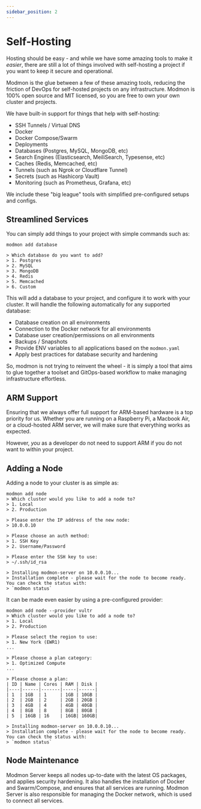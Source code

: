 ```yaml
---
sidebar_position: 2
---
```


# Self-Hosting

Hosting should be easy - and while we have some amazing tools to make it *easier*, there are still a lot of things involved with self-hosting a project if you want to keep it secure and operational.

Modmon is the glue between a few of these amazing tools, reducing the friction of DevOps for self-hosted projects on any infrastructure. Modmon is 100% open source and MIT licensed, so you are free to own your own cluster and projects.

We have built-in support for things that help with self-hosting:

- SSH Tunnels / Virtual DNS
- Docker
- Docker Compose/Swarm
- Deployments
- Databases (Postgres, MySQL, MongoDB, etc)
- Search Engines (Elasticsearch, MeiliSearch, Typesense, etc)
- Caches (Redis, Memcached, etc)
- Tunnels (such as Ngrok or Cloudflare Tunnel)
- Secrets (such as Hashicorp Vault)
- Monitoring (such as Prometheus, Grafana, etc)

We include these "big league" tools with simplified pre-configured setups and configs.

## Streamlined Services

You can simply add things to your project with simple commands such as:

```shell
modmon add database

> Which database do you want to add?
> 1. Postgres
> 2. MySQL
> 3. MongoDB
> 4. Redis
> 5. Memcached
> 6. Custom
```

This will add a database to your project, and configure it to work with your cluster. It will handle the following automatically for any supported database:

- Database creation on all environments
- Connection to the Docker network for all environments
- Database user creation/permissions on all environments
- Backups / Snapshots
- Provide ENV variables to all applications based on the `modmon.yaml`
- Apply best practices for database security and hardening

So, modmon is not trying to reinvent the wheel - it is simply a tool that aims to glue together a toolset and GitOps-based workflow to make managing infrastructure effortless.

## ARM Support

Ensuring that we always offer full support for ARM-based hardware is a top priority for us. Whether you are running on a Raspberry Pi, a Macbook Air, or a cloud-hosted ARM server, we will make sure that everything works as expected.

However, *you* as a developer do not need to support ARM if you do not want to within your project.

## Adding a Node

Adding a node to your cluster is as simple as:

```shell
modmon add node
> Which cluster would you like to add a node to?
> 1. Local
> 2. Production

> Please enter the IP address of the new node:
> 10.0.0.10

> Please choose an auth method:
> 1. SSH Key
> 2. Username/Password

> Please enter the SSH key to use:
> ~/.ssh/id_rsa

> Installing modmon-server on 10.0.0.10...
> Installation complete - please wait for the node to become ready. You can check the status with:
> `modmon status`
```

It can be made even easier by using a pre-configured provider:

```shell
modmon add node --provider vultr
> Which cluster would you like to add a node to?
> 1. Local
> 2. Production

> Please select the region to use:
> 1. New York (EWR1)
...

> Please choose a plan category:
> 1. Optimized Compute
...

> Please choose a plan:
| ID | Name | Cores | RAM | Disk |
|----|------|-------|-----|------|
| 1  | 1GB  | 1     | 1GB | 10GB |
| 2  | 2GB  | 2     | 2GB | 20GB |
| 3  | 4GB  | 4     | 4GB | 40GB |
| 4  | 8GB  | 8     | 8GB | 80GB |
| 5  | 16GB | 16    | 16GB| 160GB|

> Installing modmon-server on 10.0.0.10...
> Installation complete - please wait for the node to become ready. You can check the status with:
> `modmon status`
```

## Node Maintenance

Modmon Server keeps all nodes up-to-date with the latest OS packages, and applies security hardening. It also handles the installation of Docker and Swarm/Compose, and ensures that all services are running. Modmon Server is also responsible for managing the Docker network, which is used to connect all services.
